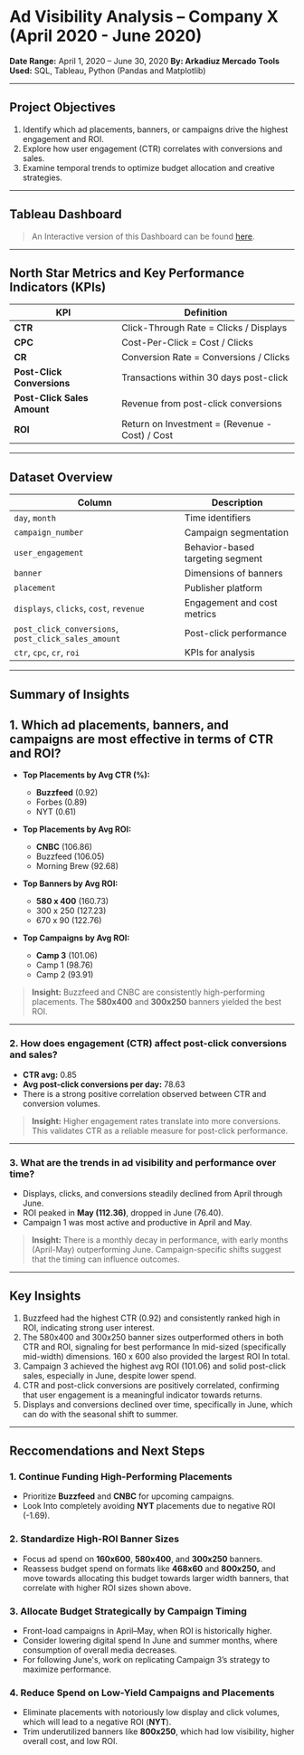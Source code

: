 # Ad Visibility Analysis – Company X (April 2020 - June 2020)

**Date Range:** April 1, 2020 – June 30, 2020
**By: Arkadiuz Mercado**
**Tools Used:** SQL, Tableau, Python (Pandas and Matplotlib)

---

## Project Objectives

1. Identify which ad placements, banners, or campaigns drive the highest engagement and ROI.
2. Explore how user engagement (CTR) correlates with conversions and sales.
3. Examine temporal trends to optimize budget allocation and creative strategies.

---

## Tableau Dashboard

> An Interactive version of this Dashboard can be found [here](https://public.tableau.com/views/Ad-Viewability-Analysis/Dashboard3?:language=en-US&:sid=&:redirect=auth&:display_count=n&:origin=viz_share_link).

---

## North Star Metrics and Key Performance Indicators (KPIs)

| KPI                               | Definition                                     |
| --------------------------------- | ---------------------------------------------- |
| **CTR**                     | Click-Through Rate = Clicks / Displays         |
| **CPC**                     | Cost-Per-Click = Cost / Clicks                 |
| **CR**                      | Conversion Rate = Conversions / Clicks         |
| **Post-Click Conversions**  | Transactions within 30 days post-click         |
| **Post-Click Sales Amount** | Revenue from post-click conversions            |
| **ROI**                     | Return on Investment = (Revenue - Cost) / Cost |

---

## Dataset Overview

| Column                                                  | Description                      |
| ------------------------------------------------------- | -------------------------------- |
| `day`, `month`                                      | Time identifiers                 |
| `campaign_number`                                     | Campaign segmentation            |
| `user_engagement`                                     | Behavior-based targeting segment |
| `banner`                                              | Dimensions of banners            |
| `placement`                                           | Publisher platform               |
| `displays`, `clicks`, `cost`, `revenue`         | Engagement and cost metrics      |
| `post_click_conversions`, `post_click_sales_amount` | Post-click performance           |
| `ctr`, `cpc`, `cr`, `roi`                       | KPIs for analysis                |

---

## Summary of Insights

## 1. Which ad placements, banners, and campaigns are most effective in terms of **CTR** and **ROI**?

- **Top Placements by Avg CTR (%):**

  - **Buzzfeed** (0.92)
  - Forbes (0.89)
  - NYT (0.61)
- **Top Placements by Avg ROI:**

  - **CNBC** (106.86)
  - Buzzfeed (106.05)
  - Morning Brew (92.68)
- **Top Banners by Avg ROI:**

  - **580 x 400** (160.73)
  - 300 x 250 (127.23)
  - 670 x 90 (122.76)
- **Top Campaigns by Avg ROI:**

  - **Camp 3** (101.06)
  - Camp 1 (98.76)
  - Camp 2 (93.91)

> **Insight:** Buzzfeed and CNBC are consistently high-performing placements. The **580x400** and **300x250** banners yielded the best ROI.

---

### 2. How does engagement (CTR) affect post-click conversions and sales?

- **CTR avg:** 0.85
- **Avg post-click conversions per day:** 78.63
- There is a strong positive correlation observed between CTR and conversion volumes.

> **Insight:** Higher engagement rates translate into more conversions. This validates CTR as a reliable measure for post-click performance.

---

### 3. What are the trends in ad visibility and performance over time?

- Displays, clicks, and conversions steadily declined from April through June.
- ROI peaked in **May (112.36)**, dropped in June (76.40).
- Campaign 1 was most active and productive in April and May.

> **Insight:** There is a monthly decay in performance, with early months (April-May) outperforming June. Campaign-specific shifts suggest that the timing can influence outcomes.

---

## Key Insights

1. Buzzfeed had the highest CTR (0.92) and consistently ranked high in ROI, indicating strong user interest.
2. The 580x400 and 300x250 banner sizes outperformed others in both CTR and ROI, signaling for best performance In mid-sized (specifically mid-width) dimensions. 160 x 600 also provided the largest ROI In total.
3. Campaign 3 achieved the highest avg ROI (101.06) and solid post-click sales, especially in June, despite lower spend.
4. CTR and post-click conversions are positively correlated, confirming that user engagement is a meaningful indicator towards returns.
5. Displays and conversions declined over time, specifically in June, which can do with the seasonal shift to summer.

---

## Reccomendations and Next Steps

### 1. Continue Funding High-Performing Placements

- Prioritize **Buzzfeed** and **CNBC** for upcoming campaigns.
- Look Into completely avoiding **NYT** placements due to negative ROI (-1.69).

### 2. **Standardize High-ROI Banner Sizes**

- Focus ad spend on **160x600**, **580x400**, and **300x250** banners.
- Reassess budget spend on formats like **468x60** and **800x250,** and move towards allocating this budget towards larger width banners, that correlate with higher ROI sizes shown above.

### 3. **Allocate Budget Strategically by Campaign Timing**

- Front-load campaigns in April–May, when ROI is historically higher.
- Consider lowering digital spend In June and summer months, where consumption of overall media decreases.
- For following June's, work on replicating Campaign 3’s strategy to maximize performance.

### 4. **Reduce Spend on Low-Yield Campaigns and Placements**

- Eliminate placements with notoriously low display and click volumes, which will lead to a negative ROI (**NYT**).
- Trim underutilized banners like **800x250**, which had low visibility, higher overall cost, and low ROI.
